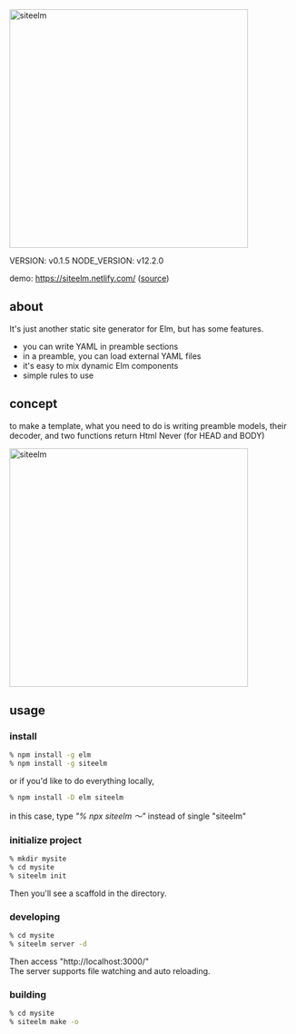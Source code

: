 <img src='https://github.com/nikueater/siteelm/raw/master/res/img/siteelm.svg?sanitize=true' width='420' alt='siteelm'>


VERSION: v0.1.5 
NODE_VERSION: v12.2.0

demo: https://siteelm.netlify.com/ ([source](/res/scaffold/basic))

## about
It's just another static site generator for Elm, but has some features.

- you can write YAML in preamble sections 
- in a preamble, you can load external YAML files
- it's easy to mix dynamic Elm components
- simple rules to use

## concept
to make a template, what you need to do is writing preamble models, their decoder, and two functions return Html Never (for HEAD and BODY)

<img src='https://github.com/nikueater/siteelm/raw/master/res/img/about.svg?sanitize=true' width='420' alt='siteelm'>


## usage
### install
```sh
% npm install -g elm
% npm install -g siteelm
```
or if you'd like to do everything locally,
```sh
% npm install -D elm siteelm
```
in this case, type _"% npx siteelm 〜"_ instead of single "siteelm" 

### initialize project
```sh
% mkdir mysite
% cd mysite
% siteelm init
```
Then you'll see a scaffold in the directory.


### developing
```sh
% cd mysite
% siteelm server -d
```
Then access "http://localhost:3000/"  
The server supports file watching and auto reloading.

### building
```sh
% cd mysite
% siteelm make -o
```
